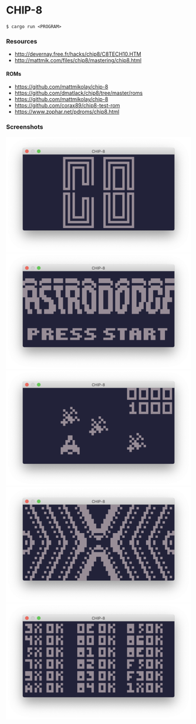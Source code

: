 # CHIP-8

```
$ cargo run <PROGRAM>
```

### Resources

- http://devernay.free.fr/hacks/chip8/C8TECH10.HTM
- http://mattmik.com/files/chip8/mastering/chip8.html

#### ROMs

- https://github.com/mattmikolay/chip-8
- https://github.com/dmatlack/chip8/tree/master/roms
- https://github.com/mattmikolay/chip-8
- https://github.com/corax89/chip8-test-rom
- https://www.zophar.net/pdroms/chip8.html

### Screenshots

<p align="center">
  <img width="624px" src="screenshots/logo.png" title="Chip8 emulator Logo (Garstyciuks)" />
  <img width="624px" src="screenshots/astrododge-logo.png" title="Astro Dodge (Revival Studios, 2008)" />
  <img width="624px" src="screenshots/astrododge.png" title="Astro Dodge (Revival Studios, 2008)" />
  <img width="624px" src="screenshots/kaleidoscope.png" title="Kaleidoscope (Joseph Weisbecker, 1978)" />
  <img width="624px" src="screenshots/test-opcode.png" title="chip8-test-rom (corax89)" />
</p>
